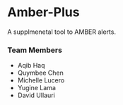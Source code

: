 # Amber-Plus

A supplmenetal tool to AMBER alerts.

### Team Members

- Aqib Haq
- Quymbee Chen
- Michelle Lucero
- Yugine Lama
- David Ullauri
